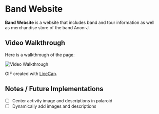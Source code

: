 # Band Website

**Band Website** is a website that includes band and tour information as well as merchandise store of the band Anon-J.

## Video Walkthrough

Here is a walkthrough of the page:

<img src='walkthrough.gif' title='Video Walkthrough' width='' alt='Video Walkthrough' />

GIF created with [LiceCap](http://www.cockos.com/licecap/).

## Notes / Future Implementations

* [ ] Center activity image and descriptions in polaroid
* [ ] Dynamically add images and descriptions
